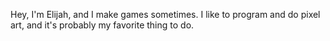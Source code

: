 Hey, I'm Elijah, and I make games sometimes.
I like to program and do pixel art, and it's probably my favorite thing to do.
